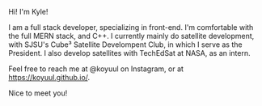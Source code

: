 Hi! I'm Kyle!

I am a full stack developer, specializing in front-end. I'm comfortable with the full MERN stack, and C++. I currently mainly do satellite development, with SJSU's Cube³ Satellite Develompent Club, in which I serve as the President. I also develop satellites with TechEdSat at NASA, as an intern.

Feel free to reach me at @koyuul on Instagram, or at https://koyuul.github.io/.

Nice to meet you!

<!---
koyuul/koyuul is a ✨ special ✨ repository because its `README.md` (this file) appears on your GitHub profile.
You can click the Preview link to take a look at your changes.
--->
